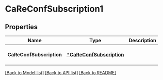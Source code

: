 # CaReConfSubscription1

## Properties
Name | Type | Description | Notes
------------ | ------------- | ------------- | -------------
**CaReConfSubscription** | [***CaReConfSubscription**](CaReConfSubscription.md) |  | [optional] [default to null]

[[Back to Model list]](../README.md#documentation-for-models) [[Back to API list]](../README.md#documentation-for-api-endpoints) [[Back to README]](../README.md)


